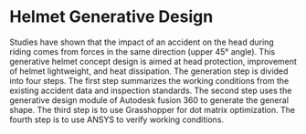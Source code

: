 # Helmet Generative Design

Studies have shown that the impact of an accident on the head during riding comes from forces in the same direction (upper 45° angle). This generative helmet concept design is aimed at head protection, improvement of helmet lightweight, and heat dissipation. The generation step is divided into four steps. The first step summarizes the working conditions from the existing accident data and inspection standards. The second step uses the generative design module of Autodesk fusion 360 to generate the general shape. The third step is to use Grasshopper for dot matrix optimization. The fourth step is to use ANSYS to verify working conditions.

